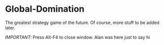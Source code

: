Global-Domination
=================

The greatest strategy game of the future.  Of course, more stuff to be added later.

*IMPORTANT:* Press Alt-F4 to close window.
Alan was here just to say hi
